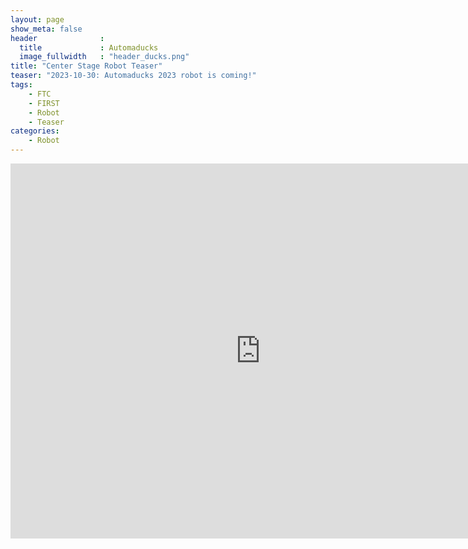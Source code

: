 ```yaml
---
layout: page
show_meta: false
header              :
  title             : Automaducks
  image_fullwidth   : "header_ducks.png"
title: "Center Stage Robot Teaser"
teaser: "2023-10-30: Automaducks 2023 robot is coming!"
tags:
    - FTC
    - FIRST
    - Robot
    - Teaser
categories:
    - Robot
---
```

<iframe width="800" height="600" src="https://www.youtube.com/embed/mWsTDjGAUhM?si=mihuSlchK4QkyDnP" title="YouTube video player" frameborder="0" allow="accelerometer; autoplay; clipboard-write; encrypted-media; gyroscope; picture-in-picture; web-share" allowfullscreen></iframe>
